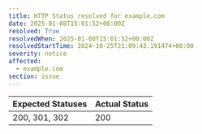 ```yaml
---
title: HTTP Status resolved for example.com
date: 2025-01-08T15:01:52+00:00Z
resolved: True
resolvedWhen: 2025-01-08T15:01:52+00:00Z
resolvedStartTime: 2024-10-25T21:09:43.191474+00:00
severity: notice
affected:
  - example.com
section: issue
---
```


| Expected Statuses | Actual Status  |
|-------------------|----------------|
| 200, 301, 302 | 200 |
